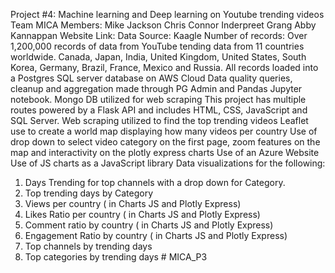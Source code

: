 Project #4: Machine learning and Deep learning on Youtube trending videos
Team MICA 
Members:
Mike Jackson
Chris Connor
Inderpreet Grang
Abby Kannappan 
Website Link:
Data Source: Kaagle 
Number of records: Over 1,200,000 records of data from YouTube tending data from 11 countries
worldwide. Canada, Japan, India, United Kingdom, United States, South Korea, Germany, Brazil, 
France, Mexico and Russia. 
All records loaded into a Postgres SQL server database on AWS Cloud 
Data quality queries, cleanup and aggregation made through PG Admin and Pandas Jupyter 
notebook. 
Mongo DB utilized for web scraping 
This project has multiple routes powered by a Flask API and includes HTML, CSS, JavaScript 
and SQL Server.
Web scraping utilized to find the top trending videos 
Leaflet use to create a world map displaying how many videos per country 
Use of drop down to select video category on the first page, zoom features on the map and 
interactivity on the plotly express charts 
Use of an Azure Website 
Use of JS charts as a JavaScript library 
Data visualizations for the following:
1. Days Trending for top channels with a drop down for Category.
2. Top trending days by Category 
3. Views per country ( in Charts JS  and Plotly Express)
4. Likes Ratio per country ( in Charts JS  and Plotly Express)
5. Comment ratio by country ( in Charts JS  and Plotly Express)
6. Engagement Ratio by country ( in Charts JS  and Plotly Express)
7. Top channels by trending days 
8. Top categories by trending days # MICA_P3

